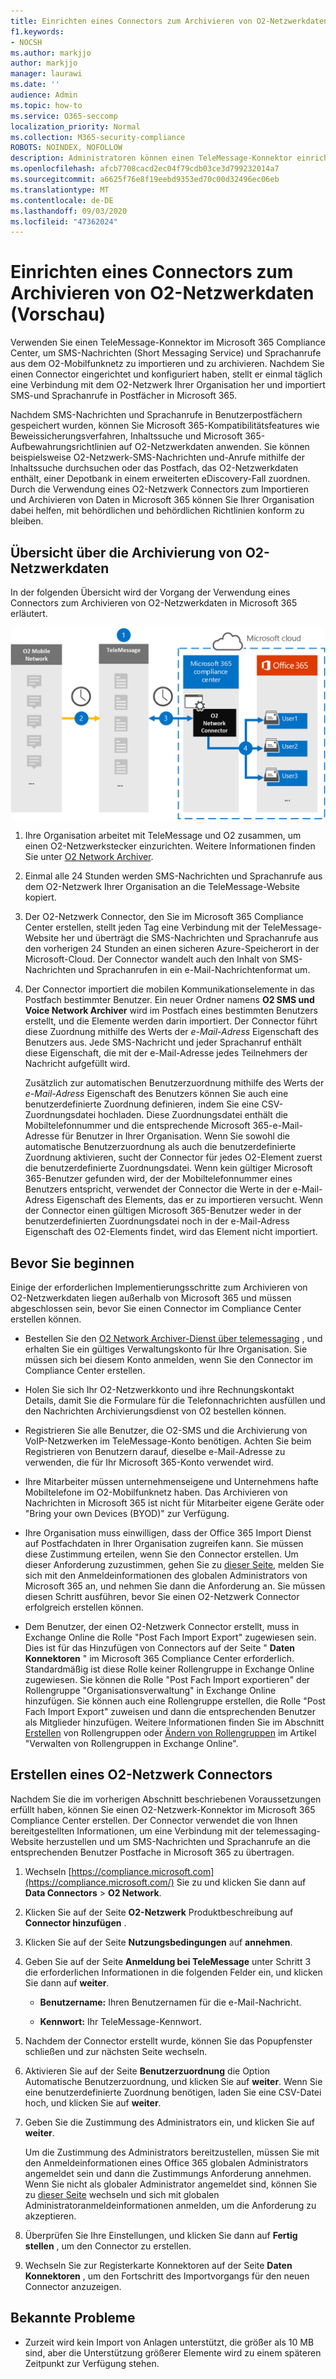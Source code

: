 ```yaml
---
title: Einrichten eines Connectors zum Archivieren von O2-Netzwerkdaten in Microsoft 365
f1.keywords:
- NOCSH
ms.author: markjjo
author: markjjo
manager: laurawi
ms.date: ''
audience: Admin
ms.topic: how-to
ms.service: O365-seccomp
localization_priority: Normal
ms.collection: M365-security-compliance
ROBOTS: NOINDEX, NOFOLLOW
description: Administratoren können einen TeleMessage-Konnektor einrichten, um SMS-und MMS-Daten aus dem O2-Mobilfunknetz in Microsoft 365 zu importieren und zu archivieren. Auf diese Weise können Sie Daten aus Drittanbieter-Datenquellen in Microsoft 365 archivieren, damit Sie Compliance-Features wie Legal Hold, Inhaltssuche und Aufbewahrungsrichtlinien zum Verwalten der drittanbieterdaten Ihrer Organisation verwenden können.
ms.openlocfilehash: afcb7708cacd2ec04f79cdb03ce3d799232014a7
ms.sourcegitcommit: a6625f76e8f19eebd9353ed70c00d32496ec06eb
ms.translationtype: MT
ms.contentlocale: de-DE
ms.lasthandoff: 09/03/2020
ms.locfileid: "47362024"
---
```

# <a name="set-up-a-connector-to-archive-o2-network-data-preview"></a>Einrichten eines Connectors zum Archivieren von O2-Netzwerkdaten (Vorschau)

Verwenden Sie einen TeleMessage-Konnektor im Microsoft 365 Compliance Center, um SMS-Nachrichten (Short Messaging Service) und Sprachanrufe aus dem O2-Mobilfunknetz zu importieren und zu archivieren. Nachdem Sie einen Connector eingerichtet und konfiguriert haben, stellt er einmal täglich eine Verbindung mit dem O2-Netzwerk Ihrer Organisation her und importiert SMS-und Sprachanrufe in Postfächer in Microsoft 365.

Nachdem SMS-Nachrichten und Sprachanrufe in Benutzerpostfächern gespeichert wurden, können Sie Microsoft 365-Kompatibilitätsfeatures wie Beweissicherungsverfahren, Inhaltssuche und Microsoft 365-Aufbewahrungsrichtlinien auf O2-Netzwerkdaten anwenden. Sie können beispielsweise O2-Netzwerk-SMS-Nachrichten und-Anrufe mithilfe der Inhaltssuche durchsuchen oder das Postfach, das O2-Netzwerkdaten enthält, einer Depotbank in einem erweiterten eDiscovery-Fall zuordnen. Durch die Verwendung eines O2-Netzwerk Connectors zum Importieren und Archivieren von Daten in Microsoft 365 können Sie Ihrer Organisation dabei helfen, mit behördlichen und behördlichen Richtlinien konform zu bleiben.

## <a name="overview-of-archiving-o2-network-data"></a>Übersicht über die Archivierung von O2-Netzwerkdaten

In der folgenden Übersicht wird der Vorgang der Verwendung eines Connectors zum Archivieren von O2-Netzwerkdaten in Microsoft 365 erläutert.

![O2-Netzwerk Archivierungs Workflow](../media/O2NetworkConnectorWorkflow.png)

1. Ihre Organisation arbeitet mit TeleMessage und O2 zusammen, um einen O2-Netzwerkstecker einzurichten. Weitere Informationen finden Sie unter [O2 Network Archiver](https://www.telemessage.com/office365-activation-for-o2-network-archiver).

2. Einmal alle 24 Stunden werden SMS-Nachrichten und Sprachanrufe aus dem O2-Netzwerk Ihrer Organisation an die TeleMessage-Website kopiert.

3. Der O2-Netzwerk Connector, den Sie im Microsoft 365 Compliance Center erstellen, stellt jeden Tag eine Verbindung mit der TeleMessage-Website her und überträgt die SMS-Nachrichten und Sprachanrufe aus den vorherigen 24 Stunden an einen sicheren Azure-Speicherort in der Microsoft-Cloud. Der Connector wandelt auch den Inhalt von SMS-Nachrichten und Sprachanrufen in ein e-Mail-Nachrichtenformat um.

4. Der Connector importiert die mobilen Kommunikationselemente in das Postfach bestimmter Benutzer. Ein neuer Ordner namens **O2 SMS und Voice Network Archiver** wird im Postfach eines bestimmten Benutzers erstellt, und die Elemente werden darin importiert. Der Connector führt diese Zuordnung mithilfe des Werts der *e-Mail-Adress* Eigenschaft des Benutzers aus. Jede SMS-Nachricht und jeder Sprachanruf enthält diese Eigenschaft, die mit der e-Mail-Adresse jedes Teilnehmers der Nachricht aufgefüllt wird.

   Zusätzlich zur automatischen Benutzerzuordnung mithilfe des Werts der *e-Mail-Adress* Eigenschaft des Benutzers können Sie auch eine benutzerdefinierte Zuordnung definieren, indem Sie eine CSV-Zuordnungsdatei hochladen. Diese Zuordnungsdatei enthält die Mobiltelefonnummer und die entsprechende Microsoft 365-e-Mail-Adresse für Benutzer in Ihrer Organisation. Wenn Sie sowohl die automatische Benutzerzuordnung als auch die benutzerdefinierte Zuordnung aktivieren, sucht der Connector für jedes O2-Element zuerst die benutzerdefinierte Zuordnungsdatei. Wenn kein gültiger Microsoft 365-Benutzer gefunden wird, der der Mobiltelefonnummer eines Benutzers entspricht, verwendet der Connector die Werte in der e-Mail-Adress Eigenschaft des Elements, das er zu importieren versucht. Wenn der Connector einen gültigen Microsoft 365-Benutzer weder in der benutzerdefinierten Zuordnungsdatei noch in der e-Mail-Adress Eigenschaft des O2-Elements findet, wird das Element nicht importiert.

## <a name="before-you-begin"></a>Bevor Sie beginnen

Einige der erforderlichen Implementierungsschritte zum Archivieren von O2-Netzwerkdaten liegen außerhalb von Microsoft 365 und müssen abgeschlossen sein, bevor Sie einen Connector im Compliance Center erstellen können.

- Bestellen Sie den [O2 Network Archiver-Dienst über telemessaging](https://www.telemessage.com/mobile-archiver/order-mobile-archiver-for-o365/) , und erhalten Sie ein gültiges Verwaltungskonto für Ihre Organisation. Sie müssen sich bei diesem Konto anmelden, wenn Sie den Connector im Compliance Center erstellen.

- Holen Sie sich Ihr O2-Netzwerkkonto und ihre Rechnungskontakt Details, damit Sie die Formulare für die Telefonnachrichten ausfüllen und den Nachrichten Archivierungsdienst von O2 bestellen können.

- Registrieren Sie alle Benutzer, die O2-SMS und die Archivierung von VoIP-Netzwerken im TeleMessage-Konto benötigen. Achten Sie beim Registrieren von Benutzern darauf, dieselbe e-Mail-Adresse zu verwenden, die für Ihr Microsoft 365-Konto verwendet wird.

- Ihre Mitarbeiter müssen unternehmenseigene und Unternehmens hafte Mobiltelefone im O2-Mobilfunknetz haben. Das Archivieren von Nachrichten in Microsoft 365 ist nicht für Mitarbeiter eigene Geräte oder "Bring your own Devices (BYOD)" zur Verfügung.

- Ihre Organisation muss einwilligen, dass der Office 365 Import Dienst auf Postfachdaten in Ihrer Organisation zugreifen kann. Sie müssen diese Zustimmung erteilen, wenn Sie den Connector erstellen. Um dieser Anforderung zuzustimmen, gehen Sie zu [dieser Seite](https://login.microsoftonline.com/common/oauth2/authorize?client_id=570d0bec-d001-4c4e-985e-3ab17fdc3073&response_type=code&redirect_uri=https://portal.azure.com/&nonce=1234&prompt=admin_consent), melden Sie sich mit den Anmeldeinformationen des globalen Administrators von Microsoft 365 an, und nehmen Sie dann die Anforderung an. Sie müssen diesen Schritt ausführen, bevor Sie einen O2-Netzwerk Connector erfolgreich erstellen können.

- Dem Benutzer, der einen O2-Netzwerk Connector erstellt, muss in Exchange Online die Rolle "Post Fach Import Export" zugewiesen sein. Dies ist für das Hinzufügen von Connectors auf der Seite " **Daten Konnektoren** " im Microsoft 365 Compliance Center erforderlich. Standardmäßig ist diese Rolle keiner Rollengruppe in Exchange Online zugewiesen. Sie können die Rolle "Post Fach Import exportieren" der Rollengruppe "Organisationsverwaltung" in Exchange Online hinzufügen. Sie können auch eine Rollengruppe erstellen, die Rolle "Post Fach Import Export" zuweisen und dann die entsprechenden Benutzer als Mitglieder hinzufügen. Weitere Informationen finden Sie im Abschnitt [Erstellen](https://docs.microsoft.com/Exchange/permissions-exo/role-groups#create-role-groups) von Rollengruppen oder [Ändern von Rollengruppen](https://docs.microsoft.com/Exchange/permissions-exo/role-groups#modify-role-groups) im Artikel "Verwalten von Rollengruppen in Exchange Online".

## <a name="create-an-o2-network-connector"></a>Erstellen eines O2-Netzwerk Connectors

Nachdem Sie die im vorherigen Abschnitt beschriebenen Voraussetzungen erfüllt haben, können Sie einen O2-Netzwerk-Konnektor im Microsoft 365 Compliance Center erstellen. Der Connector verwendet die von Ihnen bereitgestellten Informationen, um eine Verbindung mit der telemessaging-Website herzustellen und um SMS-Nachrichten und Sprachanrufe an die entsprechenden Benutzer Postfache in Microsoft 365 zu übertragen.

1. Wechseln [https://compliance.microsoft.com](https://compliance.microsoft.com/) Sie zu und klicken Sie dann auf **Data Connectors** \> **O2 Network**.

2. Klicken Sie auf der Seite **O2-Netzwerk** Produktbeschreibung auf **Connector hinzufügen** .

3. Klicken Sie auf der Seite **Nutzungsbedingungen** auf **annehmen**.

4. Geben Sie auf der Seite **Anmeldung bei TeleMessage** unter Schritt 3 die erforderlichen Informationen in die folgenden Felder ein, und klicken Sie dann auf **weiter**.

   - **Benutzername:** Ihren Benutzernamen für die e-Mail-Nachricht.

   - **Kennwort:** Ihr TeleMessage-Kennwort.

5. Nachdem der Connector erstellt wurde, können Sie das Popupfenster schließen und zur nächsten Seite wechseln.

6. Aktivieren Sie auf der Seite **Benutzerzuordnung** die Option Automatische Benutzerzuordnung, und klicken Sie auf **weiter**. Wenn Sie eine benutzerdefinierte Zuordnung benötigen, laden Sie eine CSV-Datei hoch, und klicken Sie auf **weiter**.

7. Geben Sie die Zustimmung des Administrators ein, und klicken Sie auf **weiter**.

   Um die Zustimmung des Administrators bereitzustellen, müssen Sie mit den Anmeldeinformationen eines Office 365 globalen Administrators angemeldet sein und dann die Zustimmungs Anforderung annehmen. Wenn Sie nicht als globaler Administrator angemeldet sind, können Sie zu [dieser Seite](https://login.microsoftonline.com/common/oauth2/authorize?client_id=570d0bec-d001-4c4e-985e-3ab17fdc3073&response_type=code&redirect_uri=https://portal.azure.com/&nonce=1234&prompt=admin_consent) wechseln und sich mit globalen Administratoranmeldeinformationen anmelden, um die Anforderung zu akzeptieren.

8. Überprüfen Sie Ihre Einstellungen, und klicken Sie dann auf **Fertig stellen** , um den Connector zu erstellen.

9. Wechseln Sie zur Registerkarte Konnektoren auf der Seite **Daten Konnektoren** , um den Fortschritt des Importvorgangs für den neuen Connector anzuzeigen.

## <a name="known-issues"></a>Bekannte Probleme

- Zurzeit wird kein Import von Anlagen unterstützt, die größer als 10 MB sind, aber die Unterstützung größerer Elemente wird zu einem späteren Zeitpunkt zur Verfügung stehen.
